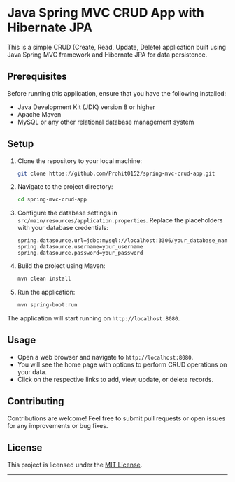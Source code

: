 # Java Spring MVC CRUD App with Hibernate JPA

This is a simple CRUD (Create, Read, Update, Delete) application built using Java Spring MVC framework and Hibernate JPA for data persistence.

## Prerequisites

Before running this application, ensure that you have the following installed:

- Java Development Kit (JDK) version 8 or higher
- Apache Maven
- MySQL or any other relational database management system

## Setup

1. Clone the repository to your local machine:

   ```bash
   git clone https://github.com/Prohit0152/spring-mvc-crud-app.git
   ```

2. Navigate to the project directory:

   ```bash
   cd spring-mvc-crud-app
   ```

3. Configure the database settings in `src/main/resources/application.properties`. Replace the placeholders with your database credentials:

   ```properties
   spring.datasource.url=jdbc:mysql://localhost:3306/your_database_name
   spring.datasource.username=your_username
   spring.datasource.password=your_password
   ```

4. Build the project using Maven:

   ```bash
   mvn clean install
   ```

5. Run the application:

   ```bash
   mvn spring-boot:run
   ```

The application will start running on `http://localhost:8080`.

## Usage

- Open a web browser and navigate to `http://localhost:8080`.
- You will see the home page with options to perform CRUD operations on your data.
- Click on the respective links to add, view, update, or delete records.

## Contributing

Contributions are welcome! Feel free to submit pull requests or open issues for any improvements or bug fixes.

## License

This project is licensed under the [MIT License](LICENSE).

---
